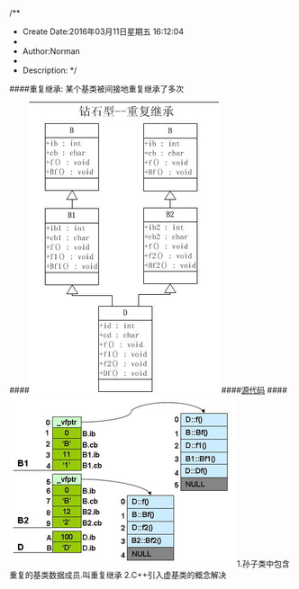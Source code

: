 /**
* Create Date:2016年03月11日星期五 16:12:04
* 
* Author:Norman
* 
* Description: 
*/

####重复继承:
    某个基类被间接地重复继承了多次

####![](../image/ObjectMemory3.jpg)
####[源代码](../RepeatedInheritance.cpp)
####![](../image/OMemory3.jpg)
    1.孙子类中包含重复的基类数据成员.叫重复继承
    2.C++引入虚基类的概念解决
